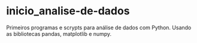 # inicio_analise-de-dados
 Primeiros programas e scrypts para análise de dados com Python. Usando as bibliotecas pandas, matplotlib e numpy. 
